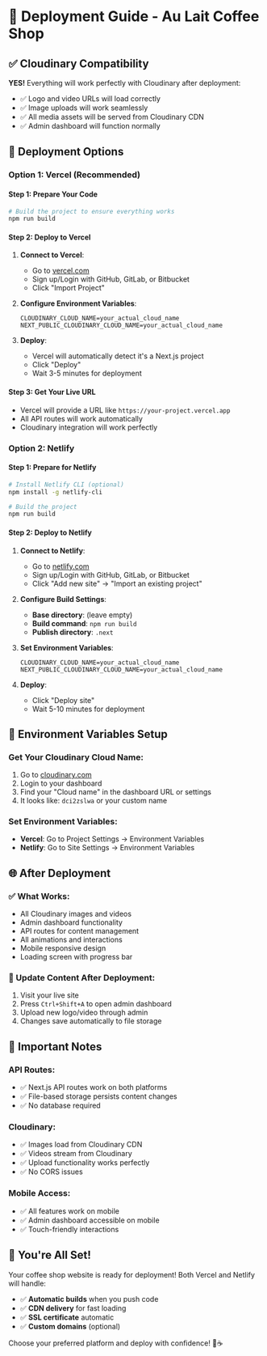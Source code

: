 # 🚀 Deployment Guide - Au Lait Coffee Shop

## ✅ Cloudinary Compatibility
**YES!** Everything will work perfectly with Cloudinary after deployment:
- ✅ Logo and video URLs will load correctly
- ✅ Image uploads will work seamlessly
- ✅ All media assets will be served from Cloudinary CDN
- ✅ Admin dashboard will function normally

## 🎯 Deployment Options

### Option 1: Vercel (Recommended)

#### Step 1: Prepare Your Code
```bash
# Build the project to ensure everything works
npm run build
```

#### Step 2: Deploy to Vercel
1. **Connect to Vercel**:
   - Go to [vercel.com](https://vercel.com)
   - Sign up/Login with GitHub, GitLab, or Bitbucket
   - Click "Import Project"

2. **Configure Environment Variables**:
   ```
   CLOUDINARY_CLOUD_NAME=your_actual_cloud_name
   NEXT_PUBLIC_CLOUDINARY_CLOUD_NAME=your_actual_cloud_name
   ```

3. **Deploy**:
   - Vercel will automatically detect it's a Next.js project
   - Click "Deploy"
   - Wait 3-5 minutes for deployment

#### Step 3: Get Your Live URL
- Vercel will provide a URL like `https://your-project.vercel.app`
- All API routes will work automatically
- Cloudinary integration will work perfectly

### Option 2: Netlify

#### Step 1: Prepare for Netlify
```bash
# Install Netlify CLI (optional)
npm install -g netlify-cli

# Build the project
npm run build
```

#### Step 2: Deploy to Netlify
1. **Connect to Netlify**:
   - Go to [netlify.com](https://netlify.com)
   - Sign up/Login with GitHub, GitLab, or Bitbucket
   - Click "Add new site" → "Import an existing project"

2. **Configure Build Settings**:
   - **Base directory**: (leave empty)
   - **Build command**: `npm run build`
   - **Publish directory**: `.next`

3. **Set Environment Variables**:
   ```
   CLOUDINARY_CLOUD_NAME=your_actual_cloud_name
   NEXT_PUBLIC_CLOUDINARY_CLOUD_NAME=your_actual_cloud_name
   ```

4. **Deploy**:
   - Click "Deploy site"
   - Wait 5-10 minutes for deployment

## 🔧 Environment Variables Setup

### Get Your Cloudinary Cloud Name:
1. Go to [cloudinary.com](https://cloudinary.com)
2. Login to your dashboard
3. Find your "Cloud name" in the dashboard URL or settings
4. It looks like: `dci2zslwa` or your custom name

### Set Environment Variables:
- **Vercel**: Go to Project Settings → Environment Variables
- **Netlify**: Go to Site Settings → Environment Variables

## 🌐 After Deployment

### ✅ What Works:
- All Cloudinary images and videos
- Admin dashboard functionality
- API routes for content management
- All animations and interactions
- Mobile responsive design
- Loading screen with progress bar

### 🔄 Update Content After Deployment:
1. Visit your live site
2. Press `Ctrl+Shift+A` to open admin dashboard
3. Upload new logo/video through admin
4. Changes save automatically to file storage

## 🚨 Important Notes

### API Routes:
- ✅ Next.js API routes work on both platforms
- ✅ File-based storage persists content changes
- ✅ No database required

### Cloudinary:
- ✅ Images load from Cloudinary CDN
- ✅ Videos stream from Cloudinary
- ✅ Upload functionality works perfectly
- ✅ No CORS issues

### Mobile Access:
- ✅ All features work on mobile
- ✅ Admin dashboard accessible on mobile
- ✅ Touch-friendly interactions

## 🎉 You're All Set!

Your coffee shop website is ready for deployment! Both Vercel and Netlify will handle:

- ✅ **Automatic builds** when you push code
- ✅ **CDN delivery** for fast loading
- ✅ **SSL certificate** automatic
- ✅ **Custom domains** (optional)

Choose your preferred platform and deploy with confidence! 🚀☕
